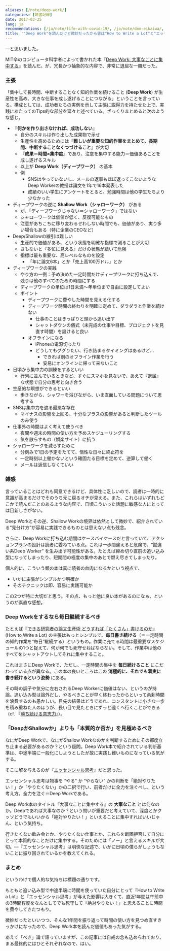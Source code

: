 ```yaml
---
aliases: [/note/deep-work/]
categories: [読書記録]
date: 2017-03-25
lang: ja
recommendations: [/ja/note/life-with-covid-19/, /ja/note/dmm-eikaiwa/, /ja/note/soft-skills/]
title: '"Deep Work"を読んだけど微妙だったから皆は"How to Write a Lot"と"エッセンシャル思考"を読めばいい'
---
```


―と思いました。

MIT卒のコンピュータ科学者によって書かれた本『[Deep Work: 大事なことに集中する](https://www.amazon.co.jp/%E5%A4%A7%E4%BA%8B%E3%81%AA%E3%81%93%E3%81%A8%E3%81%AB%E9%9B%86%E4%B8%AD%E3%81%99%E3%82%8B-%E6%B0%97%E3%81%8C%E6%95%A3%E3%82%8B%E3%82%82%E3%81%AE%E3%81%A0%E3%82%89%E3%81%91%E3%81%AE%E4%B8%96%E7%95%8C%E3%81%A7%E7%94%9F%E7%94%A3%E6%80%A7%E3%82%92%E6%9C%80%E5%A4%A7%E5%8C%96%E3%81%99%E3%82%8B%E7%A7%91%E5%AD%A6%E7%9A%84%E6%96%B9%E6%B3%95-%E3%82%AB%E3%83%AB-%E3%83%8B%E3%83%A5%E3%83%BC%E3%83%9D%E3%83%BC%E3%83%88/dp/4478068550)』を読んだ。が、冗長かつ抽象的な内容で、非常に退屈な一冊だった。

### 主張

「集中して長時間、中断することなく知的作業を続けること (**Deep Work**) が生産性を高め、大きな仕事を成し遂げることにつながる」ということを言っている。構成としては、成功者たちの実例を示して主張に説得力を持たせた上で、実践にあたってのTips的な部分を延々と述べている。ざっくりまとめると次のような感じ。

- 『**何かを作り出さなければ、成功しない**』
	- 自分のスキルは作り出した成果物で示せ
	- 生産性を高めるためには『**難しいが重要な知的作業をまとめて、長期間、中断することなくつづけること**』が大切
	- 『**成果＝時間×集中度**』であり、注意を集中する能力＝価値あることを成し遂げるスキル
	- 以上が **Deep Work（ディープワーク）** の基本
	- 例
		- SNSはやっていないし、メールの返事もほぼ返ってこないようなDeep Workerの教授は論文を1年で16本発表した
		- 成績のいい学生にアンケートをとると、勉強時間は他の学生たちより少なかった
- ディープワークの逆に **Shallow Work（シャローワーク）** がある
	- が、「ディープワークじゃない＝シャローワーク」ではない
	- シャローワークは価値が低く、反復可能なもの
	- 注意があちこちに移り変わるせわしない時間でも、価値があり、実り多い場合もある（特に企業のCEOなど）
- Deep/Shallowの線引は難しい
	- 生産的で価値がある、という状態を明確な指標で測ることが大切
	- さもないと『多忙に見える』だけの状態が続いて危険
	- 指標は最も重要な、高レベルなものを設定
		- 「年に論文6本」とか「売上高100万ドル」とか
- ディープワークの実践
	- やり方の一例：予め決めた一定時間だけディープワークに打ち込んで、残りは他のすべてのための時間にする
	- ディープワークの単位は1日未満〜年単位まで自由に設定してよい
	- ポイント
		- ディープワークに費やした時間を見える化する
		- ディープワーク時間の終わりを明確に定めて、ダラダラと作業を続けない
			- 仕事のことはきっぱりと頭から追い出す
			- シャットダウンの儀式（未完成の仕事や目標、プロジェクトを見直す時間）を設けると良い
		- オフラインになる
			- iPhoneの電源切ったり
			- どうしてもググりたい、行き詰まるタイミングはあるけど…
				- できれば別のオフライン作業を行う
				- 安易にオンラインに帰って来ないこと
- 日頃から集中力の訓練をするといい
	- 行列に並んでいるときなど、すぐにスマホを見ないで、あえて『退屈』な状態で自分の思考と向き合う
- 生産的な瞑想ができるといい
	- 歩きながら、シャワーを浴びながら、いま直面している問題について思考する
- SNSは集中力を遮る最悪な存在
	- マイナスの影響を上回る、十分なプラスの影響があると判断したツールのみ使う
- 仕事外の時間はよく考えて使うべき
	- 夜間や週末の時間の使い方を予めスケジューリングする
	- 気を散らすもの（娯楽サイト）に抗う
- シャローワークを減らすために
	- 分刻みで1日の予定をたてて、惰性な日々に終止符を
	- 一定時刻以上働かないという確固たる目標を定めて、逆算して働く
	- メールは返信しなくていい

### 雑感

言っていることはどれも同意できるけど、具体性に乏しいので、読者は一時的に意識が高まるだけでそのうち元に戻るオチが見える。また、これらはいずれもどこかで読んだことのあるような内容で、日頃こういった話題に敏感な人にとっては目新しさがない。

Deep Workとその逆、Shallow Workの境界は依然として微妙で、紹介されている“見分け方”が容易に実践できるものとは思えない点も残念。

さらに、Deep Workに打ち込む期間はケースバイケースだと言っていて、アクションプランの設計は読者に委ねている点。これは一歩間違えると危険で、“勘違い系Deep Worker” を生み出す可能性がある。たとえば締め切り直前の追い込み型になってしまったり、短期間の極度の集中のあとで燃え尽きてしまったり。

個人的に、こういう類の本は真に読者の血肉になるかという視点で、

- いかに主張がシンプルかつ明確か
- そのテクニックは即、容易に実践可能か

この2つが特に大切だと思う。その点、もっと他に良い本があるのになぁ、というのが素直な感想。

### Deep Workをするなら毎日継続するべき

たとえば『[できる研究者の論文生産術 どうすれば「たくさん」書けるのか](https://www.amazon.co.jp/%E3%81%A7%E3%81%8D%E3%82%8B%E7%A0%94%E7%A9%B6%E8%80%85%E3%81%AE%E8%AB%96%E6%96%87%E7%94%9F%E7%94%A3%E8%A1%93-%E3%81%A9%E3%81%86%E3%81%99%E3%82%8C%E3%81%B0%E3%80%8C%E3%81%9F%E3%81%8F%E3%81%95%E3%82%93%E3%80%8D%E6%9B%B8%E3%81%91%E3%82%8B%E3%81%AE%E3%81%8B-KS%E7%A7%91%E5%AD%A6%E4%B8%80%E8%88%AC%E6%9B%B8-%E3%83%9D%E3%83%BC%E3%83%AB-J%E3%83%BB%E3%82%B7%E3%83%AB%E3%83%B4%E3%82%A3%E3%82%A2/dp/4061531530)』(How to Write a Lot) の主張はもっとシンプルで、**毎日書き続ける**（＝一定時間の知的作業を“毎日”継続する）というもの。作業に充てる時間は最重要なスケジュールの1つと捉えて、何が何でも死守せねばならない。そして、作業中は他のすべてをシャットアウトしてそれに集中すること。

これはまさにDeep Workで、ただし、一定時間の集中を **毎日続けること** にこだわっている点が異なる。この本の良いところはこの **消極的に、それでも着実に書き続けるという姿勢** にある。

その時の調子や気分に左右されるDeep Workerに価値はない、というのが持論。追い込み型は論外だし、やるべきことが早く終わったからといって余剰時間を浪費するのも愚かしい。目先の結果はどうであれ、コンスタントに小さな一歩を積み重ねた人のほうが、長い目で見たときにずっと遠くへ行くことができる（cf. 『[勝ち続ける意志力](https://www.amazon.co.jp/勝ち続ける意志力-小学館101新書-梅原-大吾/dp/4098251329)』）。

### 「DeepかShallowか」よりも「本質的か否か」を見極めるべき

なにがDeep Workで、なにがShallow Workなのかを判断するためにその都度立ち止まる必要があるのか？という疑問。Deep Work本で紹介されている判断基準は、中途半端に一般化にしようとしたが故に実践し難いものになっている気がする。

そこに解を与えるのが『[エッセンシャル思考](https://www.amazon.co.jp/%E3%82%A8%E3%83%83%E3%82%BB%E3%83%B3%E3%82%B7%E3%83%A3%E3%83%AB%E6%80%9D%E8%80%83-%E6%9C%80%E5%B0%91%E3%81%AE%E6%99%82%E9%96%93%E3%81%A7%E6%88%90%E6%9E%9C%E3%82%92%E6%9C%80%E5%A4%A7%E3%81%AB%E3%81%99%E3%82%8B-%E3%82%B0%E3%83%AC%E3%83%83%E3%82%B0-%E3%83%9E%E3%82%AD%E3%83%A5%E3%83%BC%E3%83%B3/dp/4761270438/)』だと思った。

エッセンシャル思考は物事を “やる” か “やらない” かの判断を「絶対やりたい！」か「やりたくない」かの二択で行い、前者だけに全力を注ぐべし、という考え方。全力を注ぐ＝Deep Workである。

Deep Work本のタイトル『大事なことに集中する』の **大事なこと** とは何なのか。Deepであれば大事なのか？という問いが重要だと考えていて、深度とかクッソどうでもいいから「絶対やりたい！」といえることに集中すればいいじゃん、という気持ち。

行きたくない飲み会とか、やりたくない仕事とか、これらを断固拒否して自分にとって本質的なことだけに集中する。そのためには「ノー」と言えるスキルが大切。―『エッセンシャル思考』は明快な記述で、いかに日頃の僕らがしょうもないことに振り回されているかを教えてくれる。

### まとめ

というわけで個人的な気持ちは標題の通りです。

もともと追い込み型で中途半端に時間を使っていた自分にとって『How to Write a Lot』と『エッセンシャル思考』が与えた影響は大きくて、直近1年間は午前中の3時間程度をなんとしてでも死守して「絶対やりたい！」と思えることに時間を費やしてきたつもり。

微妙だったといいつつ、そんな1年間を振り返って時間の使い方を見つめ直すきっかけになったので、Deep Work本を読んだ価値もあった気がする。

あえて「べき」論で語っていますが、この記事には自戒の念も込められており、まぁ最終的にはひとそれぞれなので、はい。